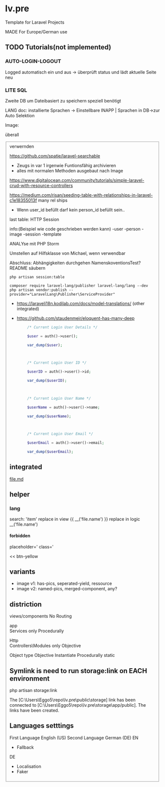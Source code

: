 # lv.pre

Template for Laravel Projects

MADE For Europe/German use

## TODO Tutorials(not implemented)

### AUTO-LOGIN-LOGOUT

Logged automatisch ein und aus -> überprüft status und lädt aktuelle Seite neu

### LITE SQL

Zweite DB um Dateibasiert zu speichern speziell benötigt

LANG doc:
installierte Sprachen -> Einstellbare INAPP | Sprachen in DB->zur Auto Selektion

Image:

überall <fieldset> verwernden

<https://github.com/spatie/laravel-searchable>

- Zeugs in var 1 irgenwie Funtionsfähig archivieren
- alles mit normalen Methoden ausgebaut nach Image

<https://www.digitalocean.com/community/tutorials/simple-laravel-crud-with-resource-controllers>

<https://medium.com/risan/seeding-table-with-relationships-in-laravel-c1e18355013f>
many rel ships

- Wenn user_id befüllt darf kein person_id befüllt sein..

last table: HTTP Session

info:(Beispiel wie code geschrieben werden kann)
-user
-person
-image
-session
-template

ANALYse mit PHP Storm

Umstellen auf Hilfsklasse von Michael, wenn verwendbar

Abschluss:
Abhängigkeiten durchgehen
NamenskoventionsTest?
README säubern

```terminal
php artisan session:table
```

```terminal
composer require laravel-lang/publisher laravel-lang/lang --dev
php artisan vendor:publish --provider="LaravelLang\Publisher\ServiceProvider"
```

- <https://laraveli18n.kodilab.com/docs/model-translations/> (other integrated)

- <https://github.com/staudenmeir/eloquent-has-many-deep>

```php
        /* Current Login User Details */

        $user = auth()->user();

        var_dump($user);

      

        /* Current Login User ID */

        $userID = auth()->user()->id; 

        var_dump($userID);

          

        /* Current Login User Name */

        $userName = auth()->user()->name; 

        var_dump($userName);

          

        /* Current Login User Email */

        $userEmail = auth()->user()->email; 

        var_dump($userEmail);
```

## integrated

[file.md](doc/file.pdf)

## helper

### lang

search:
'item'
replace in view
{{ __('file.name') }}
replace in logic
__('file.name')

#### forbidden

placeholder='
class='
>>
<<
btn-yellow

## variants

- image v1: has-pics, seperated-yield, ressource
- image v2: named-pics, merged-component, any?

## distriction

views/components No Routing

app\
Services only Procedurally

Http\
Controllers\Modules only Objective

Object type
Objective Instantiate
Procedurally static

## Symlink is need to run storage:link on EACH environment

php artisan storage:link

The [C:\Users\Eggo5\repo\lv.pre\public\storage] link has been connected to [C:\Users\Eggo5\repo\lv.pre\storage\app/public].
The links have been created.

## Languages setttings

First Language English (US)
Second Language German (DE)
EN

- Fallback

DE

- Localisation
- Faker
